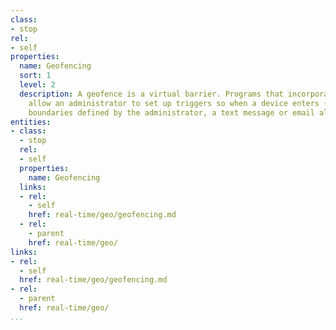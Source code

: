 ```yaml
---
class:
- stop
rel:
- self
properties:
  name: Geofencing
  sort: 1
  level: 2
  description: A geofence is a virtual barrier. Programs that incorporate geo-fencing
    allow an administrator to set up triggers so when a device enters (or exits) the
    boundaries defined by the administrator, a text message or email alert is sent.
entities:
- class:
  - stop
  rel:
  - self
  properties:
    name: Geofencing
  links:
  - rel:
    - self
    href: real-time/geo/geofencing.md
  - rel:
    - parent
    href: real-time/geo/
links:
- rel:
  - self
  href: real-time/geo/geofencing.md
- rel:
  - parent
  href: real-time/geo/
...
```

